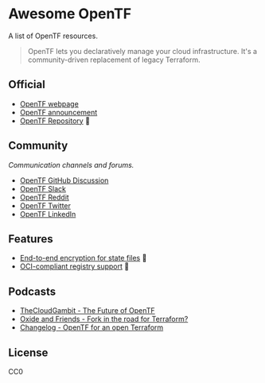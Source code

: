 # Awesome OpenTF

A list of OpenTF resources.

> OpenTF lets you declaratively manage your cloud infrastructure. It's a community-driven replacement of legacy Terraform.

## Official

* [OpenTF webpage](https://opentf.org/)
* [OpenTF announcement](https://opentf.org/announcement)
* [OpenTF Repository](https://github.com/opentffoundation/opentf) 🎉

## Community

*Communication channels and forums.*

* [OpenTF GitHub Discussion](https://github.com/orgs/opentffoundation/discussions)
* [OpenTF Slack](https://join.slack.com/t/opentfcommunity/shared_invite/zt-22ifsm1t2-AF6cL0cOdzivP8E~4deDJA)
* [OpenTF Reddit](https://www.reddit.com/r/opentf/)
* [OpenTF Twitter](https://twitter.com/opentforg)
* [OpenTF LinkedIn](https://www.linkedin.com/company/opentf/)

## Features

* [End-to-end encryption for state files](https://twitter.com/opentforg/status/1696597790661677207) 🚧
* [OCI-compliant registry support](https://twitter.com/opentforg/status/1696913055576387599) 🚧

## Podcasts

* [TheCloudGambit - The Future of OpenTF](https://www.thecloudgambit.com/2236725/13576531-the-future-of-opentf-with-ohad-maislish)
* [Oxide and Friends - Fork in the road for Terraform?](https://www.youtube.com/watch?v=QaU94LY891M)
* [Changelog -  OpenTF for an open Terraform](https://changelog.com/podcast/556)

## License

CC0
